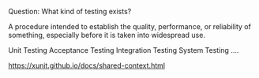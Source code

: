 Question: What kind of testing exists?

A procedure intended to establish the quality, performance, or reliability of something, especially before it is taken into widespread use.



Unit Testing
Acceptance Testing
Integration Testing
System Testing
....

https://xunit.github.io/docs/shared-context.html